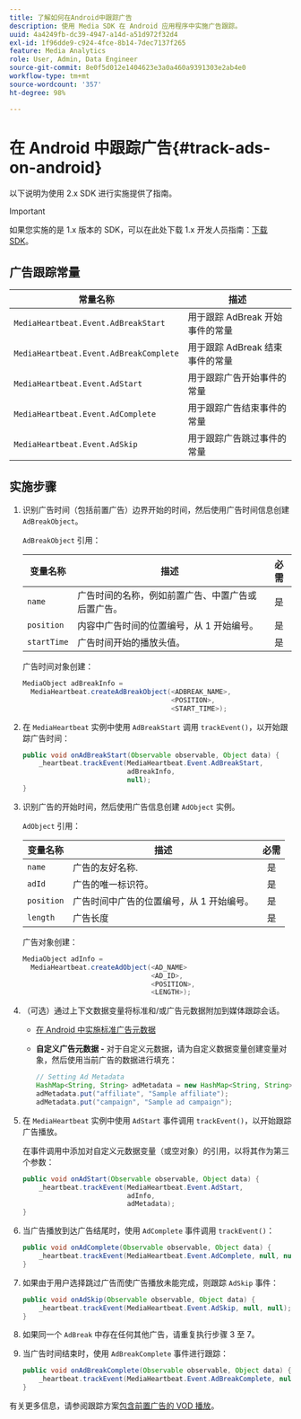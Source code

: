 ```yaml
---
title: 了解如何在Android中跟踪广告
description: 使用 Media SDK 在 Android 应用程序中实施广告跟踪。
uuid: 4a4249fb-dc39-4947-a14d-a51d972f32d4
exl-id: 1f96dde9-c924-4fce-8b14-7dec7137f265
feature: Media Analytics
role: User, Admin, Data Engineer
source-git-commit: 8e0f5d012e1404623e3a0a460a9391303e2ab4e0
workflow-type: tm+mt
source-wordcount: '357'
ht-degree: 98%

---
```


# 在 Android 中跟踪广告{#track-ads-on-android}

以下说明为使用 2.x SDK 进行实施提供了指南。

>[!IMPORTANT]
>
>如果您实施的是 1.x 版本的 SDK，可以在此处下载 1.x 开发人员指南：[下载 SDK](/help/sdk-implement/download-sdks.md)。

## 广告跟踪常量

| 常量名称 | 描述 |
| --- | --- |
| `MediaHeartbeat.Event.AdBreakStart` | 用于跟踪 AdBreak 开始事件的常量 |
| `MediaHeartbeat.Event.AdBreakComplete` | 用于跟踪 AdBreak 结束事件的常量 |
| `MediaHeartbeat.Event.AdStart` | 用于跟踪广告开始事件的常量 |
| `MediaHeartbeat.Event.AdComplete` | 用于跟踪广告结束事件的常量 |
| `MediaHeartbeat.Event.AdSkip` | 用于跟踪广告跳过事件的常量 |

## 实施步骤

1. 识别广告时间（包括前置广告）边界开始的时间，然后使用广告时间信息创建 `AdBreakObject`。

   `AdBreakObject` 引用：

   | 变量名称 | 描述 | 必需 |
   | --- | --- | :---: |
   | `name` | 广告时间的名称，例如前置广告、中置广告或后置广告。 | 是 |
   | `position` | 内容中广告时间的位置编号，从 1 开始编号。 | 是 |
   | `startTime` | 广告时间开始的播放头值。 | 是 |

   广告时间对象创建：

   ```java
   MediaObject adBreakInfo =  
     MediaHeartbeat.createAdBreakObject(<ADBREAK_NAME>,  
                                        <POSITION>,  
                                        <START_TIME>);
   ```

1. 在 `MediaHeartbeat` 实例中使用 `AdBreakStart` 调用 `trackEvent()`，以开始跟踪广告时间：

   ```java
   public void onAdBreakStart(Observable observable, Object data) {  
       _heartbeat.trackEvent(MediaHeartbeat.Event.AdBreakStart,  
                             adBreakInfo,  
                             null);
   }
   ```

1. 识别广告的开始时间，然后使用广告信息创建 `AdObject` 实例。

   `AdObject` 引用：

   | 变量名称 | 描述 | 必需 |
   | --- | --- | :---: |
   | `name` | 广告的友好名称. | 是 |
   | `adId` | 广告的唯一标识符。 | 是 |
   | `position` | 广告时间中广告的位置编号，从 1 开始编号。 | 是 |
   | `length` | 广告长度 | 是 |

   广告对象创建：

   ```java
   MediaObject adInfo =  
     MediaHeartbeat.createAdObject(<AD_NAME>
                                   <AD_ID>,  
                                   <POSITION>,  
                                   <LENGTH>);
   ```

1. （可选）通过上下文数据变量将标准和/或广告元数据附加到媒体跟踪会话。

   * [在 Android 中实施标准广告元数据](/help/sdk-implement/track-ads/impl-std-ad-metadata/impl-std-ad-metadata-android.md)
   * **自定义广告元数据 -** 对于自定义元数据，请为自定义数据变量创建变量对象，然后使用当前广告的数据进行填充：

      ```java
      // Setting Ad Metadata
      HashMap<String, String> adMetadata = new HashMap<String, String>();
      adMetadata.put("affiliate", "Sample affiliate");
      adMetadata.put("campaign", "Sample ad campaign");
      ```

1. 在 `MediaHeartbeat` 实例中使用 `AdStart` 事件调用 `trackEvent()`，以开始跟踪广告播放。

   在事件调用中添加对自定义元数据变量（或空对象）的引用，以将其作为第三个参数：

   ```java
   public void onAdStart(Observable observable, Object data) {  
       _heartbeat.trackEvent(MediaHeartbeat.Event.AdStart,  
                             adInfo,  
                             adMetadata);
   }
   ```

1. 当广告播放到达广告结尾时，使用 `AdComplete` 事件调用 `trackEvent()`：

   ```java
   public void onAdComplete(Observable observable, Object data) {  
       _heartbeat.trackEvent(MediaHeartbeat.Event.AdComplete, null, null);
   }
   ```

1. 如果由于用户选择跳过广告而使广告播放未能完成，则跟踪 `AdSkip` 事件：

   ```java
   public void onAdSkip(Observable observable, Object data) {  
       _heartbeat.trackEvent(MediaHeartbeat.Event.AdSkip, null, null);
   }
   ```

1. 如果同一个 `AdBreak` 中存在任何其他广告，请重复执行步骤 3 至 7。
1. 当广告时间结束时，使用 `AdBreakComplete` 事件进行跟踪：

   ```java
   public void onAdBreakComplete(Observable observable, Object data) {  
       _heartbeat.trackEvent(MediaHeartbeat.Event.AdBreakComplete, null, null);
   }
   ```

有关更多信息，请参阅跟踪方案[包含前置广告的 VOD 播放](/help/sdk-implement/tracking-scenarios/vod-preroll-ads.md)。

